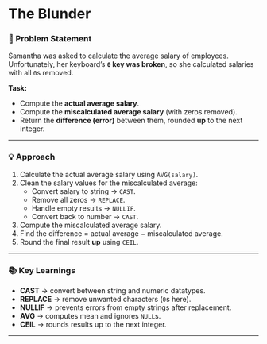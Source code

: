 # The Blunder

### 📝 Problem Statement  
Samantha was asked to calculate the average salary of employees. Unfortunately, her keyboard’s **`0` key was broken**, so she calculated salaries with all `0`s removed.  

**Task:**  
- Compute the **actual average salary**.  
- Compute the **miscalculated average salary** (with zeros removed).  
- Return the **difference (error)** between them, rounded **up** to the next integer.  

---

### 💡 Approach  
1. Calculate the actual average salary using `AVG(salary)`.  
2. Clean the salary values for the miscalculated average:  
   - Convert salary to string → `CAST`.  
   - Remove all zeros → `REPLACE`.  
   - Handle empty results → `NULLIF`.  
   - Convert back to number → `CAST`.  
3. Compute the miscalculated average salary.  
4. Find the difference = actual average − miscalculated average.  
5. Round the final result **up** using `CEIL`.  

---

### 📚 Key Learnings  
- **CAST** → convert between string and numeric datatypes.  
- **REPLACE** → remove unwanted characters (`0`s here).  
- **NULLIF** → prevents errors from empty strings after replacement.  
- **AVG** → computes mean and ignores `NULL`s.  
- **CEIL** → rounds results up to the next integer.  

---
